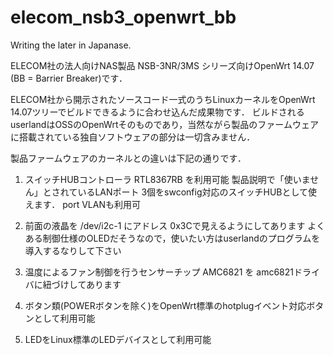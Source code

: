 # elecom_nsb3_openwrt_bb
Writing the later in Japanase.

ELECOM社の法人向けNAS製品 NSB-3NR/3MS シリーズ向けOpenWrt 14.07 (BB = Barrier Breaker)です．

ELECOM社から開示されたソースコード一式のうちLinuxカーネルをOpenWrt 14.07ツリーでビルドできるように合わせ込んだ成果物です．
ビルドされるuserlandはOSSのOpenWrtそのものであり，当然ながら製品のファームウェアに搭載されている独自ソフトウェアの部分は一切含みません．

製品ファームウェアのカーネルとの違いは下記の通りです．

1) スイッチHUBコントローラ RTL8367RB を利用可能
   製品説明で「使いません」とされているLANポート 3個をswconfig対応のスイッチHUBとして使えます．
   port VLANも利用可

2) 前面の液晶を /dev/i2c-1 にアドレス 0x3Cで見えるようにしてあります
   よくある制御仕様のOLEDだそうなので，使いたい方はuserlandのプログラムを導入するなりして下さい

3) 温度によるファン制御を行うセンサーチップ AMC6821 を amc6821ドライバに紐づけしてあります

4) ボタン類(POWERボタンを除く)をOpenWrt標準のhotplugイベント対応ボタンとして利用可能

5) LEDをLinux標準のLEDデバイスとして利用可能
